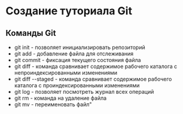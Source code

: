 # Создание туториала Git
## Команды Git
* git init - позволяет инициализировать репозиторий
* git add - добавление файла для отслеживания
* git commit - фиксация текущего состояния файла
* git diff - команда сравнивает содержимое рабочего каталога с непроиндексированными изменениями
* git diff --staged - команда сравнивает содержимое рабочего каталога с проиндексированными изменениями
* git log - позволяет посмотреть журнал всех операций
* git rm - команда на удаление файла
* git mv - переименовать файл"

